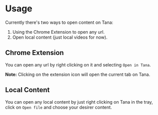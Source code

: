 # Usage

Currently there's two ways to open content on Tana:

1. Using the Chrome Extension to open any url.
2. Open local content (just local videos for now).

## Chrome Extension

You can open any url by right clicking on it and selecting ```Open in Tana```.

**Note:** Clicking on the extension icon will open the current tab on Tana.

## Local Content

You can open any local content by just right clicking on Tana in the tray, click on  ```Open file``` and choose your desirer content.
